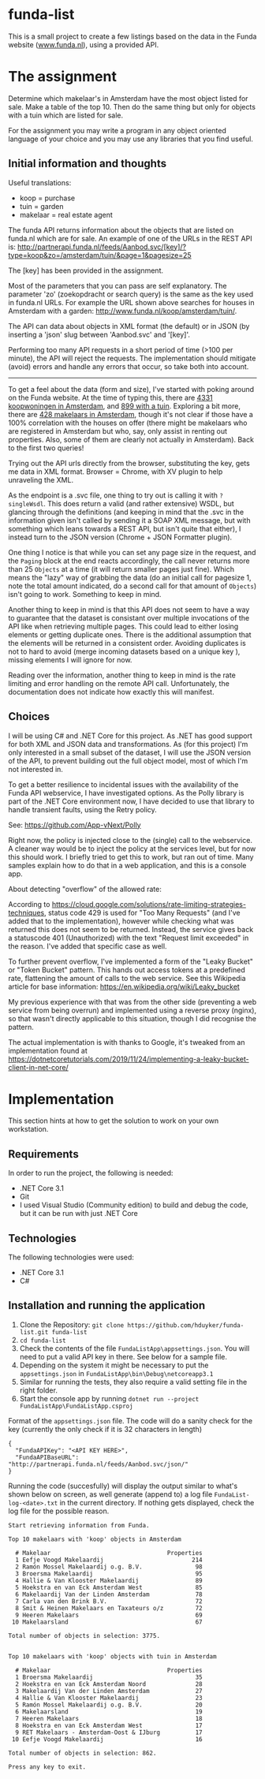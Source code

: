 # funda-list
This is a small project to create a few listings based on the data in the Funda website (www.funda.nl), using 
a provided API.

# The assignment

Determine which makelaar's in Amsterdam have the most object listed for sale. Make a table of the top 10. 
Then do the same thing but only for objects with a tuin which are listed for sale. 

For the assignment you may write a program in any object oriented language of your choice and you may use any 
libraries that you find useful.

## Initial information and thoughts

Useful translations:
* koop = purchase 
* tuin = garden
* makelaar = real estate agent

The funda API returns information about the objects that are listed on funda.nl which are for sale. An example 
of one of the URLs in the REST API is: 
http://partnerapi.funda.nl/feeds/Aanbod.svc/[key]/?type=koop&zo=/amsterdam/tuin/&page=1&pagesize=25

The [key] has been provided in the assignment.

Most of the parameters that you can pass are self explanatory. The parameter 'zo' (zoekopdracht or search query) 
is the same as the key used in funda.nl URLs. For example the URL shown above searches for houses in Amsterdam 
with a garden: http://www.funda.nl/koop/amsterdam/tuin/.

The API can data about objects in XML format (the default) or in JSON (by inserting a 'json' slug between 
'Aanbod.svc' and '[key]'.

Performing too many API requests in a short period of time (>100 per minute), the API will reject the 
requests. The implementation should mitigate (avoid) errors and handle any errors that occur, so take 
both into account.

---

To get a feel about the data (form and size), I've started with poking around on the Funda website. At the 
time of typing this, there are [4331 koopwoningen in Amsterdam]( https://www.funda.nl/koop/amsterdam/), and 
[899 with a tuin](https://www.funda.nl/koop/amsterdam/tuin/). Exploring a bit more, there are 
[428 makelaars in Amsterdam](https://www.funda.nl/makelaars/amsterdam/), though it's not clear if those have a 
100% correlation with the houses on offer (there might be makelaars who are registered in Amsterdam but who, 
say, only assist in renting out properties. Also, some of them are clearly not actually in Amsterdam). Back to 
the first two queries!

Trying out the API urls directly from the browser, substituting the key, gets me data in XML format. 
Browser = Chrome, with XV plugin to help unraveling the XML.

As the endpoint is a .svc file, one thing to try out is calling it with `?singleWsdl`. This does return a valid 
(and rather extensive) WSDL, but glancing through the definitions (and keeping in mind that the .svc in the 
information given isn't called by sending it a SOAP XML message, but with something which leans towards a REST 
API, but isn't quite that either), I instead turn to the JSON version (Chrome + JSON Formatter plugin).

One thing I notice is that while you can set any page size in the request, and the `Paging` block at the end 
reacts accordingly, the call never returns more than 25 `Objects` at a time (it will return smaller pages just 
fine). Which means the "lazy" way of grabbing the data (do an initial call for pagesize 1, note the total amount 
indicated, do a second call for that amount of `Objects`) isn't going to work. Something to keep in mind.

Another thing to keep in mind is that this API does not seem to have a way to guarantee that the dataset is 
consistant over multiple invocations of the API like when retrieving multiple pages. This could lead to either 
losing elements or getting duplicate ones. There is the additional assumption that the elements will be returned 
in a consistent order. Avoiding duplicates is not to hard to avoid (merge incoming datasets based on a unique key
), missing elements I will ignore for now.

Reading over the information, another thing to keep in mind is the rate limiting and error handling on the 
remote API call. Unfortunately, the documentation does not indicate how exactly this will manifest. 

## Choices

I will be using C# and .NET Core for this project. As .NET has good support for both XML and JSON data and 
transformations. As (for this project) I'm only interested in a small subset of the dataset, I will use the 
JSON version of the API, to prevent building out the full object model, most of which I'm not interested in.

To get a better resilience to incidental issues with the availability of the Funda API webservice, I have
investigated options. As the Polly library is part of the .NET Core environment now, I have decided to use
that library to handle transient faults, using the Retry policy.

See: https://github.com/App-vNext/Polly 

Right now, the policy is injected close to the (single) call to the webservice. A cleaner way would be to 
inject the policy at the services level, but for now this should work. I briefly tried to get this to work,
but ran out of time. Many samples explain how to do that in a web application, and this is a console app.

About detecting "overflow" of the allowed rate:

According to https://cloud.google.com/solutions/rate-limiting-strategies-techniques, status code 429 is used
for "Too Many Requests" (and I've added that to the implementation), however while checking what was returned
this does not seem to be returned. Instead, the service gives back a statuscode 401 (Unauthorized) with the text
"Request limit exceeded" in the reason. I've added that specific case as well.

To further prevent overflow, I've implemented a form of the "Leaky Bucket" or "Token Bucket" pattern.
This hands out access tokens at a predefined rate, flattening the amount of calls to the web service.
See this Wikipedia article for base information: https://en.wikipedia.org/wiki/Leaky_bucket

My previous experience with that was from the other side (preventing a web service from being overrun) and
implemented using a reverse proxy (nginx), so that wasn't directly applicable to this situation, though I
did recognise the pattern.

The actual implementation is with thanks to Google, it's tweaked from an implementation found at 
https://dotnetcoretutorials.com/2019/11/24/implementing-a-leaky-bucket-client-in-net-core/

# Implementation

This section hints at how to get the solution to work on your own workstation.

## Requirements

In order to run the project, the following is needed:

* .NET Core 3.1
* Git
* I used Visual Studio (Community edition) to build and debug the code, but it can be run with just .NET Core


## Technologies

The following technologies were used:

* .NET Core 3.1
* C#

## Installation and running the application

1. Clone the Repository: `git clone https://github.com/hduyker/funda-list.git funda-list`
2. `cd funda-list`
3. Check the contents of the file `FundaListApp\appsettings.json`. You will need to put a valid API key in there. See below for a sample file.
4. Depending on the system it might be necessary to put the `appsettings.json`  in `FundaListApp\bin\Debug\netcoreapp3.1`
5. Similar for running the tests, they also require a valid setting file in the right folder.
6. Start the console app by running `dotnet run --project FundaListApp\FundaListApp.csproj`

Format of the `appsettings.json` file. The code will do a sanity check for the key (currently the only check if it is 32 characters in length)
```
{
  "FundaAPIKey": "<API KEY HERE>",
  "FundaAPIBaseURL": "http://partnerapi.funda.nl/feeds/Aanbod.svc/json/"
}
```

Running the code (succesfully) will display the output similar to what's shown below on screen, as well generate (append to) a log
file `FundaList-log-<date>.txt` in the current directory. If nothing gets displayed, check the log file for the possible reason.

```
Start retrieving information from Funda.

Top 10 makelaars with 'koop' objects in Amsterdam

  # Makelaar                                 Properties
  1 Eefje Voogd Makelaardij                         214
  2 Ramón Mossel Makelaardij o.g. B.V.               98
  3 Broersma Makelaardij                             95
  4 Hallie & Van Klooster Makelaardij                89
  5 Hoekstra en van Eck Amsterdam West               85
  6 Makelaardij Van der Linden Amsterdam             78
  7 Carla van den Brink B.V.                         72
  8 Smit & Heinen Makelaars en Taxateurs o/z         72
  9 Heeren Makelaars                                 69
 10 Makelaarsland                                    67

Total number of objects in selection: 3775.


Top 10 makelaars with 'koop' objects with tuin in Amsterdam

  # Makelaar                                 Properties
  1 Broersma Makelaardij                             35
  2 Hoekstra en van Eck Amsterdam Noord              28
  3 Makelaardij Van der Linden Amsterdam             27
  4 Hallie & Van Klooster Makelaardij                23
  5 Ramón Mossel Makelaardij o.g. B.V.               20
  6 Makelaarsland                                    19
  7 Heeren Makelaars                                 18
  8 Hoekstra en van Eck Amsterdam West               17
  9 RET Makelaars - Amsterdam-Oost & IJburg          17
 10 Eefje Voogd Makelaardij                          16

Total number of objects in selection: 862.

Press any key to exit.
```
